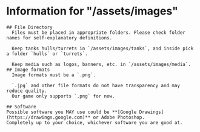  # Information for "/assets/images"
    ## File Directory
      Files must be placed in appropriate folders. Please check folder names for self-explanatory definitions.
  
      Keep tanks hulls/turrets in `/assets/images/tanks`, and inside pick a folder `hulls` or `turrets`.
      
      Keep media such as logos, banners, etc. in `/assets/images/media`.
    ## Image formats
      Image formats must be a `.png`.
  
      `.jpg` and other file formats do not have transparency and may reduce quality.
      Our game only supports `.png` for now.
  
    ## Software
    Possible software you MAY use could be **[Google Drawings](https://drawings.google.com)** or Adobe Photoshop.
    Completely up to your choice, whichever software you are good at.